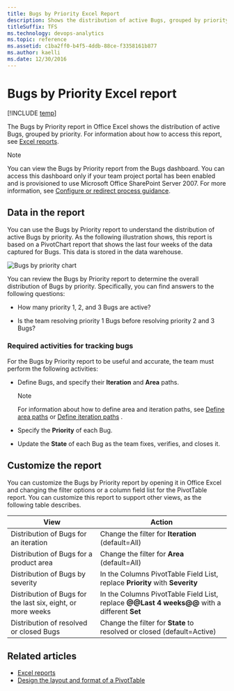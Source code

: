 ```yaml
---
title: Bugs by Priority Excel Report 
description: Shows the distribution of active Bugs, grouped by priority - Team Foundation Server 
titleSuffix: TFS
ms.technology: devops-analytics
ms.topic: reference
ms.assetid: c1ba2ff0-b4f5-4ddb-88ce-f3358161b877
ms.author: kaelli
ms.date: 12/30/2016
---
```


# Bugs by Priority Excel report

[!INCLUDE [temp](../includes/tfs-sharepoint-version.md)]

The Bugs by Priority report in Office Excel shows the distribution of active Bugs, grouped by priority. For information about how to access this report, see [Excel reports](excel-reports.md).

> [!NOTE]
> You can view the Bugs by Priority report from the Bugs dashboard. You can access this dashboard only if your team project portal has been enabled and is provisioned to use Microsoft Office SharePoint Server 2007. For more information, see [Configure or redirect process guidance](../../project/configure-or-redirect-process-guidance.md).

<a name="Data"></a>

## Data in the report

You can use the Bugs by Priority report to understand the distribution of active Bugs by priority. As the following illustration shows, this report is based on a PivotChart report that shows the last four weeks of the data captured for Bugs. This data is stored in the data warehouse.

![Bugs by priority chart](media/procguid_bypriority.png "ProcGuid_ByPriority")

You can review the Bugs by Priority report to determine the overall distribution of Bugs by priority. Specifically, you can find answers to the following questions:

* How many priority 1, 2, and 3 Bugs are active?

* Is the team resolving priority 1 Bugs before resolving priority 2 and 3 Bugs?

### Required activities for tracking bugs

For the Bugs by Priority report to be useful and accurate, the team must perform the following activities:

* Define Bugs, and specify their **Iteration** and **Area** paths.

  > [!NOTE]
  > For information about how to define area and iteration paths, see [Define area paths](../../organizations/settings/set-area-paths.md) or [Define iteration paths](../../organizations/settings/set-iteration-paths-sprints.md) .

* Specify the **Priority** of each Bug.

* Update the **State** of each Bug as the team fixes, verifies, and closes it.

<a name="Updating"></a>

## Customize the report

You can customize the Bugs by Priority report by opening it in Office Excel and changing the filter options or a column field list for the PivotTable report. You can customize this report to support other views, as the following table describes.

| View                                                        | Action                                                                                      |
| ----------------------------------------------------------- | ------------------------------------------------------------------------------------------- |
| Distribution of Bugs for an iteration                       | Change the filter for **Iteration** (default=All)                                           |
| Distribution of Bugs for a product area                     | Change the filter for **Area** (default=All)                                                |
| Distribution of Bugs by severity                            | In the Columns PivotTable Field List, replace **Priority** with **Severity**                |
| Distribution of Bugs for the last six, eight, or more weeks | In the Columns PivotTable Field List, replace **@@Last 4 weeks@@** with a different **Set** |
| Distribution of resolved or closed Bugs                     | Change the filter for **State** to resolved or closed (default=Active)                      |

## Related articles

* [Excel reports](excel-reports.md)
* [Design the layout and format of a PivotTable](https://support.office.com/article/design-the-layout-and-format-of-a-pivottable-a9600265-95bf-4900-868e-641133c05a80)
